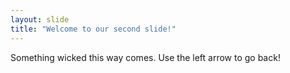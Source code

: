 ```yaml
---
layout: slide
title: "Welcome to our second slide!"
---
```

Something wicked this way comes.
Use the left arrow to go back!
